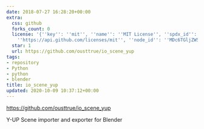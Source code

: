 ```yaml
---
date: 2018-07-27 16:28:20+00:00
extra:
  css: github
  forks_count: 0
  license: '{''key'': ''mit'', ''name'': ''MIT License'', ''spdx_id'': ''MIT'', ''url'':
    ''https://api.github.com/licenses/mit'', ''node_id'': ''MDc6TGljZW5zZTEz''}'
  star: 1
  url: https://github.com/ousttrue/io_scene_yup
tags:
- repository
- Python
- python
- blender
title: io_scene_yup
updated: 2020-10-09 10:37:12+00:00
---
```


<https://github.com/ousttrue/io_scene_yup>

Y-UP Scene importer and exporter for Blender
